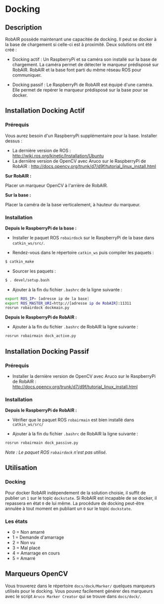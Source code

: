 # Docking

## Description

RobAIR possède maintenant une capacitée de docking. Il peut se docker à la base de chargement si celle-ci est à proximité. Deux solutions ont été créé :

- Docking actif : Un RaspberryPi et sa caméra son installé sur la base de chargement. La caméra permet de détecter le marqueur prédisposé sur RobAIR. RobAIR et la base font parti du même réseau ROS pour communiquer.

- Docking passif : Le RaspberryPi de RobAIR est équipé d'une caméra. Elle permet de repérer le marqueur prédisposé sur la base pour se docker.

## Installation Docking Actif

### Prérequis

Vous aurez besoin d'un RaspberryPi supplémentaire pour la base.
Installer dessus :

- La dernière version de ROS : http://wiki.ros.org/kinetic/Installation/Ubuntu
- La dernière version de OpenCV avec Aruco sur le RaspberryPi de RobAIR : http://docs.opencv.org/trunk/d7/d9f/tutorial_linux_install.html

**Sur RobAIR :**

Placer un marqueur OpenCV à l'arrière de RobAIR.

**Sur la base :**

Placer la caméra de la base verticalement, à hauteur du marqueur.

### Installation

**Depuis le RaspberryPi de la base :**

- Installer le paquet ROS `robairdock` sur le RaspberryPi de la base dans `catkin_ws/src/`.

- Rendez-vous dans le répertoire `catkin_ws` puis compiler les paquets :
```bash
$ catkin_make
```

- Sourcer les paquets :
```bash
$ . devel/setup.bash
```

- Ajouter à la fin du fichier `.bashrc` de la ligne suivante :
```bash
export ROS_IP= [adresse ip de la base]
export ROS_MASTER_URI=http://[adresse ip de RobAIR]:11311
rosrun robairdock dockmain.py
```

**Depuis le RaspberryPi de RobAIR :**

- Ajouter à la fin du fichier `.bashrc` de RobAIR la ligne suivante :
```bash
rosrun robairmain dock_active.py
```

## Installation Docking Passif

### Prérequis

- Installer la dernière version de OpenCV avec Aruco sur le RaspberryPi de RobAIR : http://docs.opencv.org/trunk/d7/d9f/tutorial_linux_install.html

### Installation

**Depuis le RaspberryPi de RobAIR :**

- Vérifier que le paquet ROS `robairmain` est bien installé dans `catkin_ws/src/`

- Ajouter à la fin du fichier `.bashrc` de RobAIR la ligne suivante :
```bash
rosrun robairmain dock_passive.py
```

*Note : Le paquet ROS `robairdock` n'est pas utilisé.*

## Utilisation

### Docking

Pour docker RobAIR indépendement de la solution choisie, il suffit de publier un `1` sur le topic `dockstate`. Si RobAIR est incapable de se docker, il repassera en état `0` de lui même.
La procédure de docking peut-être annulée à tout moment en publiant un `0` sur le topic `dockstate`.

### Les états

- 0 = Non amarré
- 1 = Demande d'amarrage
- 2 = Non vu
- 3 = Mal placé
- 4 = Amarrage en cours
- 5 = Amarré

## Marqueurs OpenCV

Vous trouverez dans le répertoire `docs/dock/Marker/` quelques marqueurs utilisés pour le docking.
Vous pouvez facilement générer des marqueurs avec le script `Aruco Marker Creator` qui se trouve dans `docs/dock/`.


